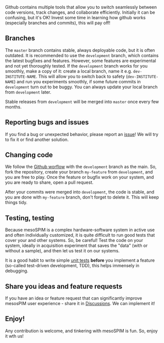 Github contains multiple tools that allow you to switch seamlessly between code versions, track changes, and collaborate efficiently.
Initially it can be confusing, but it's OK! Invest some time in learning how github works (especially branches and commits), this will pay off!

## Branches
The `master` branch contains stable, always deployable code, but it is often outdated. 
It is recommended to use the `development` branch, which contains the latest bugfixes and features. 
However, some features are experimental and not yet thoroughly tested. 
If the `development` branch works for you smoothly, make a copy of it: create a local branch, name it e.g. `dev-INSTITUTE-NAME`. 
This will allow you to switch back to safety (`dev-INSTITUTE-NAME`) and run you experiments smoothly, if some future commits in `development` turn out to be buggy. 
You can always update your local branch from `development` later.

Stable releases from `development` will be merged into `master` once every few months.

## Reporting bugs and issues
If you find a bug or unexpected behavior, please report an [issue](https://github.com/mesoSPIM/mesoSPIM-control/issues)! We will try to fix it or find another solution.

## Changing code
We follow the [Github worflow](https://guides.github.com/introduction/flow/) with the `development` branch as the main. 
So, fork the repository, create your branch `my-feature` from `development`, and you are free to play. 
Once the feature or bugfix work on your system, and you are ready to share, open a pull request. 

After your commits were merged into `development`, the code is stable, and you are done with `my-feature` branch, don't forget to delete it. This will keep things tidy.

## Testing, testing
Because mesoSPIM is a complex hardware-software system in active use and often individually customized, it is quite difficult to run good tests that cover your and other systems. So, be careful! 
Test the code on your system, ideally in acquisition experiment that saves the "data" (with or without a sample), and then let us test it on our systems.

It is a good habit to write simple [unit tests](https://github.com/mesoSPIM/mesoSPIM-control/tree/development/mesoSPIM/test)
**before** you implement a feature (so-called test-driven development, TDD), this helps immensely in debugging.

## Share you ideas and feature requests
If you have an idea or feature request that can significantly improve mesosPIM user experience - 
share it in [Discussions](https://github.com/mesoSPIM/mesoSPIM-control/discussions). We can implement it!

## Enjoy!
Any contribution is welcome, and tinkering with mesoSPIM is fun. So, enjoy it wth us!
